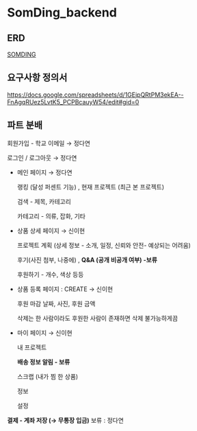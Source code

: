 # SomDing_backend

## ERD 
[SOMDING](https://www.erdcloud.com/d/Euu8ey24tXCXJ42Sg)
## 요구사항 정의서 
https://docs.google.com/spreadsheets/d/1GEjpQRtPM3ekEA--FnAgqRUez5LvtK5_PCPBcauyW54/edit#gid=0
## 파트 분배
회원가입 - 학교 이메일  → 정다연 

로그인 / 로그아웃 → 정다연 

- 메인 페이지 → 정다연
    
    랭킹 (달성 퍼센트 기능) , 현재 프로젝트 (최근 본 프로젝트)
    
    검색 - 제목, 카테고리
    
    카테고리 - 의류, 잡화, 기타
    
- 상품 상세 페이지 → 신이현
    
    프로젝트 계획 (상세 정보 - 소개, 일정, 신뢰와 안전- 예상되는 어려움)
    
    후기(사진 첨부, 나중에) , **Q&A (공개 비공개 여부) -보류**
    
    후원하기 - 개수, 색상 등등
    
- 상품 등록 페이지 : CREATE → 신이현
    
    후원 마감 날짜, 사진, 후원 금액
    
    삭제는 한 사람이라도 후원한 사람이 존재하면 삭제 불가능하게끔 
    
- 마이 페이지  → 신이현
    
    내 프로젝트
    
    **배송 정보 알림 - 보류**
    
    스크랩 (내가 찜 한 상품)
    
    정보
    
    설정
    
**결제 - 계좌 저장 (→ 무통장 입금)** 보류 : 정다연
